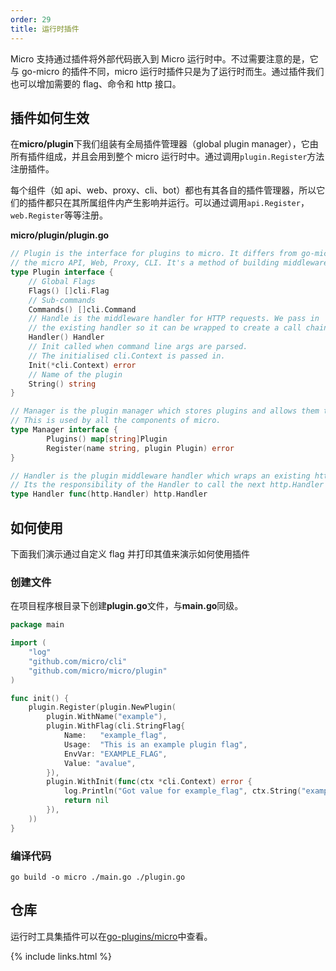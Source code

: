 ```yaml
---
order: 29
title: 运行时插件
---
```


Micro 支持通过插件将外部代码嵌入到 Micro 运行时中。不过需要注意的是，它与 go-micro 的插件不同，micro 运行时插件只是为了运行时而生。通过插件我们也可以增加需要的 flag、命令和 http 接口。

## 插件如何生效

在**micro/plugin**下我们组装有全局插件管理器（global plugin manager），它由所有插件组成，并且会用到整个 micro 运行时中。通过调用`plugin.Register`方法注册插件。

每个组件（如 api、web、proxy、cli、bot）都也有其各自的插件管理器，所以它们的插件都只在其所属组件内产生影响并运行。可以通过调用`api.Register`， `web.Register`等等注册。

**micro/plugin/plugin.go**

```go
// Plugin is the interface for plugins to micro. It differs from go-micro in that it's for
// the micro API, Web, Proxy, CLI. It's a method of building middleware for the HTTP side.
type Plugin interface {
	// Global Flags
	Flags() []cli.Flag
	// Sub-commands
	Commands() []cli.Command
	// Handle is the middleware handler for HTTP requests. We pass in
	// the existing handler so it can be wrapped to create a call chain.
	Handler() Handler
	// Init called when command line args are parsed.
	// The initialised cli.Context is passed in.
	Init(*cli.Context) error
	// Name of the plugin
	String() string
}

// Manager is the plugin manager which stores plugins and allows them to be retrieved.
// This is used by all the components of micro.
type Manager interface {
        Plugins() map[string]Plugin
        Register(name string, plugin Plugin) error
}

// Handler is the plugin middleware handler which wraps an existing http.Handler passed in.
// Its the responsibility of the Handler to call the next http.Handler in the chain.
type Handler func(http.Handler) http.Handler
```

## 如何使用

下面我们演示通过自定义 flag 并打印其值来演示如何使用插件

### 创建文件

在项目程序根目录下创建**plugin.go**文件，与**main.go**同级。

```go
package main

import (
	"log"
	"github.com/micro/cli"
	"github.com/micro/micro/plugin"
)

func init() {
	plugin.Register(plugin.NewPlugin(
		plugin.WithName("example"),
		plugin.WithFlag(cli.StringFlag{
			Name:   "example_flag",
			Usage:  "This is an example plugin flag",
			EnvVar: "EXAMPLE_FLAG",
			Value: "avalue",
		}),
		plugin.WithInit(func(ctx *cli.Context) error {
			log.Println("Got value for example_flag", ctx.String("example_flag"))
			return nil
		}),
	))
}
```

### 编译代码

```shell
go build -o micro ./main.go ./plugin.go
```

## 仓库

运行时工具集插件可以在[go-plugins/micro](https://github.com/micro/go-plugins/tree/master/micro)中查看。

{% include links.html %}

